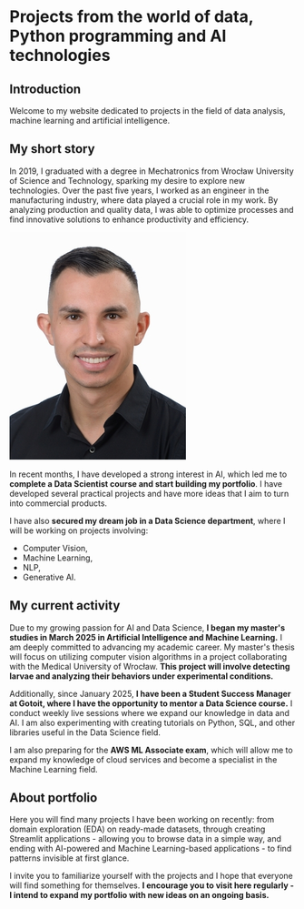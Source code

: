 # Projects from the world of data, Python programming and AI technologies

## Introduction
Welcome to my website dedicated to projects in the field of data analysis, machine learning and artificial intelligence. 

## My short story
<!-- <div style="text-align: justify;"> -->
In 2019, I graduated with a degree in Mechatronics from Wrocław University of Science and Technology, sparking my desire to explore new technologies. Over the past five years, I worked as an engineer in the manufacturing industry, where data played a crucial role in my work. By analyzing production and quality data, I was able to optimize processes and find innovative solutions to enhance productivity and efficiency.<br>

![alt text](zdj_linkedin_new.jpg)

<!-- </div style> -->

In recent months, I have developed a strong interest in AI, which led me to **complete a Data Scientist course and start building my portfolio**. I have developed several practical projects and have more ideas that I aim to turn into commercial products.




I have also **secured my dream job in a Data Science department**, where I will be working on projects involving:

- Computer Vision,<br>
- Machine Learning,<br>
- NLP,<br>
- Generative AI.

## My current activity
Due to my growing passion for AI and Data Science, **I began my master's studies in March 2025 in Artificial Intelligence and Machine Learning.** I am deeply committed to advancing my academic career. My master's thesis will focus on utilizing computer vision algorithms in a project collaborating with the Medical University of Wrocław. **This project will involve detecting larvae and analyzing their behaviors under experimental conditions.**

Additionally, since January 2025, **I have been a Student Success Manager at Gotoit, where I have the opportunity to mentor a Data Science course.** I conduct weekly live sessions where we expand our knowledge in data and AI. I am also experimenting with creating tutorials on Python, SQL, and other libraries useful in the Data Science field.

I am also preparing for the **AWS ML Associate exam**, which will allow me to expand my knowledge of cloud services and become a specialist in the Machine Learning field.

## About portfolio
Here you will find many projects I have been working on recently: from domain exploration (EDA) on ready-made datasets, through creating Streamlit applications - allowing you to browse data in a simple way, and ending with AI-powered and Machine Learning-based applications - to find patterns invisible at first glance.

I invite you to familiarize yourself with the projects and I hope that everyone will find something for themselves. **I encourage you to visit here regularly - I intend to expand my portfolio with new ideas on an ongoing basis.**

